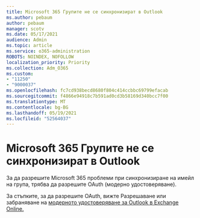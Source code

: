 ```yaml
---
title: Microsoft 365 Групите не се синхронизират в Outlook
ms.author: pebaum
author: pebaum
manager: scotv
ms.date: 05/17/2021
audience: Admin
ms.topic: article
ms.service: o365-administration
ROBOTS: NOINDEX, NOFOLLOW
localization_priority: Priority
ms.collection: Adm_O365
ms.custom:
- "11250"
- "9000037"
ms.openlocfilehash: fc7cd938becd8680f804c414ccbbc69799efacab
ms.sourcegitcommit: f4866e94918c7b591ad0cd3b58169d340bcc7f00
ms.translationtype: MT
ms.contentlocale: bg-BG
ms.lasthandoff: 05/19/2021
ms.locfileid: "52564037"
---
```

# <a name="microsoft-365-groups-not-synching-in-outlook"></a>Microsoft 365 Групите не се синхронизират в Outlook

За да разрешите Microsoft 365 проблеми при синхронизиране на имейл на група, трябва да разрешите OAuth (модерно удостоверяване). 

За стъпките, за да разрешите OAuth, вижте Разрешаване или забраняване на [модерното удостоверяване за Outlook в Exchange Online.](/exchange/clients-and-mobile-in-exchange-online/enable-or-disable-modern-authentication-in-exchange-online)